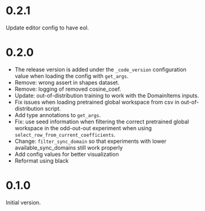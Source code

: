 # 0.2.1

Update editor config to have eol.

# 0.2.0

* The release version is added under the `_code_version` configuration value
  when loading the config with `get_args`.
* Remove: wrong assert in shapes dataset.
* Remove: logging of removed cosine_coef.
* Update: out-of-distribution training to work with the DomainItems
  inputs.
* Fix issues when loading pretrained global workspace from csv in
  out-of-distribution script.
* Add type annotations to `get_args`.
* Fix: use seed information when filtering the correct pretrained global
  workspace in the odd-out-out experiment when
  using `select_row_from_current_coefficients`.
* Change: `filter_sync_domain` so that experiments with lower
  available_sync_domains still work properly
* Add config values for better visualization
* Reformat using black

# 0.1.0

Initial version.
